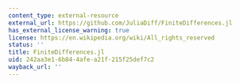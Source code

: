 ```yaml
---
content_type: external-resource
external_url: https://github.com/JuliaDiff/FiniteDifferences.jl
has_external_license_warning: true
license: https://en.wikipedia.org/wiki/All_rights_reserved
status: ''
title: FiniteDifferences.jl
uid: 242aa3e1-6b84-4afe-a21f-215f25def7c2
wayback_url: ''
---
```

